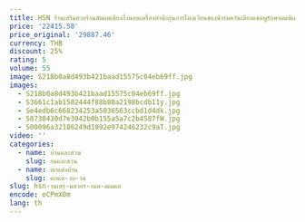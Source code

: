 ```yaml
---
title: HSN ร้านเสริมสวยร้านตัดผมเตียงกึ่งนอนเครื่องทําน้ําอุ่นการไหลเวียนของน้ํารมควันเตียงแชมพูรักษาผมพิเศษ
price: '22415.58'
price_original: '29887.46'
currency: THB
discount: 25%
rating: 5
volume: 55
image: S218b0a8d493b421baad15575c04eb69ff.jpg
images:
  - S218b0a8d493b421baad15575c04eb69ff.jpg
  - S3661c1ab1502444f88b80a2198bcdb11y.jpg
  - Se4edb6c668234253a5036563ccbd1d4dk.jpg
  - S0730430d7e3942b0b155a5a7c2b4507fW.jpg
  - S00096a32186249d1992e974246232c9aT.jpg
video: ''
categories:
  - name: บ้านและสวน
    slug: านและสวน
  - name: ตกแต่งบ้าน
    slug: ตกแต-งบ-าน
slug: hsn-านเสร-มสวยร-านต-ดผมเต
encode: oCPmX0m
lang: th
---
```

  